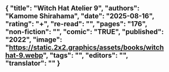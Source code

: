 {
 "title": "Witch Hat Atelier 9",
 "authors": "Kamome Shirahama",
 "date": "2025-08-16",
 "rating": "+",
 "re-read": "",
 "pages": "176",
 "non-fiction": "",
 "comic": "TRUE",
 "published": "2022",
 "image": "https://static.2x2.graphics/assets/books/witchhat-9.webp",
 "tags": "",
 "editors": "",
 "translator": ""
}
---

